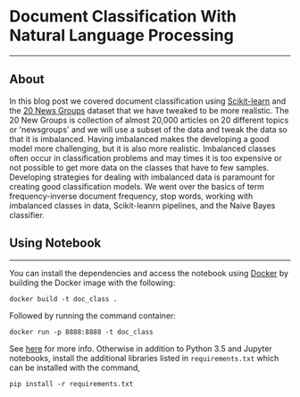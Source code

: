 # Document Classification With Natural Language Processing
-----------------

## About
In this blog post we covered document classification using <a href="http://scikit-learn.org/">Scikit-learn</a> and the <a href="http://qwone.com/~jason/20Newsgroups/">20 News Groups</a> dataset that we have tweaked to be more realistic. The 20 New Groups is collection of almost 20,000 articles on 20 different topics or 'newsgroups' and we will use a subset of the data and tweak the data so that it is imbalanced. Having imbalanced makes the developing a good model more challenging, but it is also more realistic. Imbalanced classes often occur in classification problems and may times it is too expensive or not possible to get more data on the classes that have to few samples. Developing strategies for dealing with imbalanced data is paramount for creating good classification models.  We went over the basics of term frequency-inverse document frequency, stop words, working with imbalanced classes in data, Scikit-leanrn pipelines, and the Naive Bayes classifier.


## Using Notebook
-----------------

You can install the dependencies and access the notebook using <a href="https://www.docker.com/">Docker</a> by building the Docker image with the following:


	docker build -t doc_class .

Followed by running the command container:

	docker run -p 8888:8888 -t doc_class


See <a href="https://jupyter-docker-stacks.readthedocs.io/en/latest/index.html">here</a> for more info.  Otherwise in addition to Python 3.5 and Jupyter notebooks, install the additional libraries listed in <code>requirements.txt</code> which can be installed with the command,

	pip install -r requirements.txt

	

